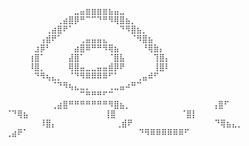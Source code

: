 ⠀⠀⠀⠀⠀⠀⠀⠀⠀⠀⠀⠀⣀⣤⣶⣶⣶⣶⣦⣤⣀⠀⠀⠀⠀⠀⠀⠀⠀⠀⠀⠀
⠀⠀⠀⠀⠀⠀⠀⠀⠀⢀⣴⣿⡿⠛⠉⠉⠙⠛⠻⢿⣿⣦⡀⠀⠀⠀⠀⠀⠀⠀⠀
⠀⠀⠀⠀⠀⠀⠀⢀⣴⣿⠟⠁⠀⠀⠀⠀⠀⠀⠀⠀⠙⠻⣿⣦⡀⠀⠀⠀⠀⠀⠀
⠀⠀⠀⠀⠀⠀⢠⣾⠟⠁⠀⠀⠀⢀⣤⣤⣤⣄⠀⠀⠀⠀⠈⠻⣿⣦⠀⠀⠀⠀⠀
⠀⠀⠀⠀⠀⣰⡿⠃⠀⠀⠀⠀⣴⣿⠿⠛⠛⠻⢿⣦⠀⠀⠀⠀⠘⢿⣷⡄⠀⠀⠀
⠀⠀⠀⠀⢰⣿⠁⠀⠀⠀⠀⣼⣿⠁⠀⠀⠀⠀⠈⣿⣧⠀⠀⠀⠀⠀⢹⣿⡄⠀⠀
⠀⠀⠀⠀⠸⣿⡀⠀⠀⠀⠀⢿⣿⣤⣀⣀⣤⣤⣾⡿⠟⠀⠀⠀⠀⠀⢸⣿⠇⠀⠀
⠀⠀⠀⠀⠀⠙⠻⢦⣄⡀⠀⠈⠙⠻⠿⠿⠿⠿⠋⠁⠀⠀⠀⢀⣤⠾⠋⠀⠀⠀⠀
⠀⠀⠀⠀⠀⠀⠀⠀⠈⠙⠻⢦⣄⣀⡀⠀⠀⠀⢀⣀⣤⠴⠛⠉⠀⠀⠀⠀⠀⠀⠀
⠀⠀⠀⠀⠀⠀⠀⠀⠀⠀⠀⠀⠀⠉⠛⠛⠛⠋⠉⠀⠀⠀⠀⠀⠀⠀⠀⠀⠀⠀⠀
⠀⠀⠀⠀⠀⠀⠀⠀⢀⣴⣿⠛⠛⠛⠛⠛⠛⠛⠻⣿⣦⡀⠀⠀⠀⠀⠀⠀⠀⠀
⠀⠀⠀⠀⠀⠀⢠⣿⠋⠀⠀⠀⠀⠀⠀⠀⠀⠀   ⠈⠙⢿⣦⠀⠀⠀⠀⠀⠀⠀
⠀⠀⠀⠀⠀⠀⢸⣿⠀⠀⠀⠀⠀⠀⠀⠀⠀⠀⠀     ⠈⣿⡇⠀⠀⠀⠀⠀⠀
⠀⠀⠀⠀⠀⠀⠸⣿⡄⠀⠀⠀⠀⠀⠀⠀⠀⠀⠀    ⢀⣾⠟⠀⠀⠀⠀⠀⠀⠀
⠀⠀⠀⠀⠀⠀⠀⠙⢿⣦⣄⡀⠀⠀⠀⠀⠀   ⢀⣴⠟⠁⠀⠀⠀⠀⠀⠀⠀⠀
⠀⠀⠀⠀⠀⠀⠀⠀⠀⠀⠀⠙⠻⠿⠿⠿⠿⠿⠿⠋
